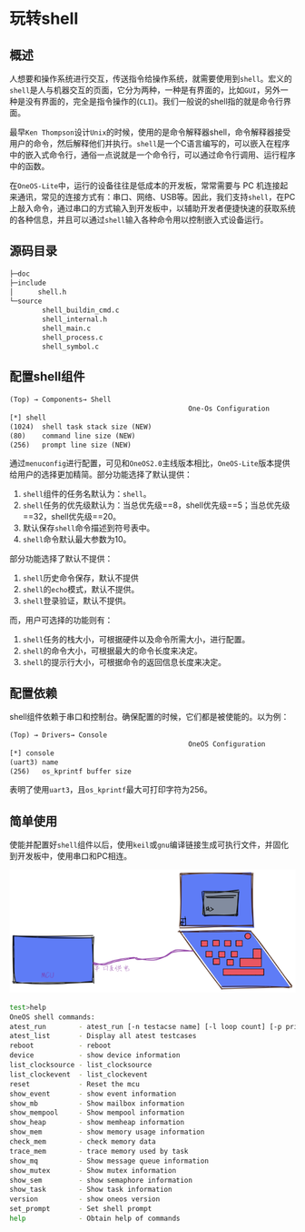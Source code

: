 # 玩转shell

## 概述

人想要和操作系统进行交互，传送指令给操作系统，就需要使用到`shell`。宏义的`shell`是人与机器交互的页面，它分为两种，一种是有界面的，比如`GUI`，另外一种是没有界面的，完全是指令操作的(`CLI`)。我们一般说的shell指的就是命令行界面。

最早`Ken Thompson`设计`Unix`的时候，使用的是命令解释器shell，命令解释器接受用户的命令，然后解释他们并执行。`shell`是一个C语言编写的，可以嵌入在程序中的嵌入式命令行，通俗一点说就是一个命令行，可以通过命令行调用、运行程序中的函数。

在`OneOS-Lite`中，运行的设备往往是低成本的开发板，常常需要与 PC 机连接起来通讯，常见的连接方式有：串口、网络、USB等。因此，我们支持`shell`，在PC上敲入命令，通过串口的方式输入到开发板中，以辅助开发者便捷快速的获取系统的各种信息，并且可以通过`shell`输入各种命令用以控制嵌入式设备运行。

## 源码目录

```
├─doc
├─include
│      shell.h
└─source
        shell_buildin_cmd.c
        shell_internal.h
        shell_main.c
        shell_process.c
        shell_symbol.c
```

## 配置shell组件

```
(Top) → Components→ Shell
                                            One-Os Configuration
[*] shell
(1024)  shell task stack size (NEW)
(80)    command line size (NEW)
(256)   prompt line size (NEW)
```

通过`menuconfig`进行配置，可见和`OneOS2.0`主线版本相比，`OneOS-Lite`版本提供给用户的选择更加精简。部分功能选择了默认提供：

1. `shell`组件的任务名默认为：`shell`。
2. `shell`任务的优先级默认为：当总优先级==8，shell优先级==5；当总优先级==32，shell优先级==20。
3. 默认保存`shell`命令描述到符号表中。
4. `shell`命令默认最大参数为10。

部分功能选择了默认不提供：

1. `shell`历史命令保存，默认不提供
2. `shell`的`echo`模式，默认不提供。
3. `shell`登录验证，默认不提供。

而，用户可选择的功能则有：

1. `shell`任务的栈大小，可根据硬件以及命令所需大小，进行配置。
2. `shell`的命令大小，可根据最大的命令长度来决定。
3. `shell`的提示行大小，可根据命令的返回信息长度来决定。

## 配置依赖

shell组件依赖于串口和控制台。确保配置的时候，它们都是被使能的。以为例：

```
(Top) → Drivers→ Console
                                            OneOS Configuration
[*] console
(uart3) name
(256)   os_kprintf buffer size
```

表明了使用`uart3`，且`os_kprintf`最大可打印字符为256。

## 简单使用

使能并配置好`shell`组件以后，使用`keil`或`gnu`编译链接生成可执行文件，并固化到开发板中，使用串口和PC相连。

![](images/shell连接.png)

```bash
test>help
OneOS shell commands:
atest_run        - atest_run [-n testacse name] [-l loop count] [-p priority level] [-t] [-s] [-h]
atest_list       - Display all atest testcases
reboot           - reboot
device           - show device information
list_clocksource - list_clocksource
list_clockevent  - list_clockevent
reset            - Reset the mcu
show_event       - show event information
show_mb          - Show mailbox information
show_mempool     - Show mempool information
show_heap        - show memheap information
show_mem         - show memory usage information
check_mem        - check memory data
trace_mem        - trace memory used by task
show_mq          - Show message queue information
show_mutex       - Show mutex information
show_sem         - show semaphore information
show_task        - Show task information
version          - show oneos version
set_prompt       - Set shell prompt
help             - Obtain help of commands
```



